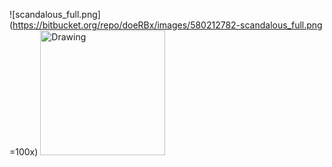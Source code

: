 ![scandalous_full.png](https://bitbucket.org/repo/doeRBx/images/580212782-scandalous_full.png =100x)
<img src="https://bitbucket.org/repo/doeRBx/images/580212782-scandalous_full.png" alt="Drawing" style="width: 200px;"/>